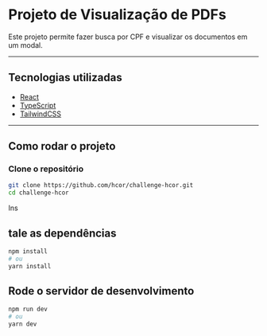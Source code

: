 # Projeto de Visualização de PDFs

Este projeto permite fazer busca por CPF e visualizar os documentos em um modal.

---

##  Tecnologias utilizadas
- [React](https://react.dev/)
- [TypeScript](https://www.typescriptlang.org/)
- [TailwindCSS](https://tailwindcss.com/)

---

##  Como rodar o projeto

### Clone o repositório
```bash
git clone https://github.com/hcor/challenge-hcor.git
cd challenge-hcor
```
Ins
## tale as dependências
```bash
npm install
# ou
yarn install
```
## Rode o servidor de desenvolvimento
```bash
npm run dev
# ou
yarn dev
```
